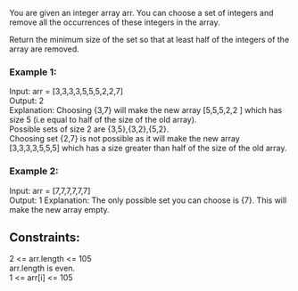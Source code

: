 You are given an integer array arr. You can choose a set of integers and remove all the occurrences of these integers in the array.  
 
Return the minimum size of the set so that at least half of the integers of the array are removed.  

 
  
### Example 1:  

Input: arr = [3,3,3,3,5,5,5,2,2,7]  
Output: 2  
Explanation: Choosing {3,7} will make the new array [5,5,5,2,2 ] which has size 5 (i.e equal to half of the size of the old array).  
Possible sets of size 2 are {3,5},{3,2},{5,2}.  
Choosing set {2,7} is not possible as it will make the new array [3,3,3,3,5,5,5] which has a size greater than half of the size of the old array.  
### Example 2:  

Input: arr = [7,7,7,7,7,7]    
Output: 1
Explanation: The only possible set you can choose is {7}. This will make the new array empty.  
 

## Constraints:  

2 <= arr.length <= 105  
arr.length is even.  
1 <= arr[i] <= 105  
